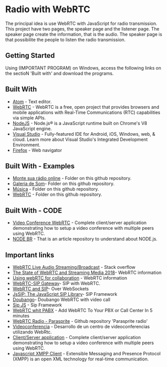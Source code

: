 # Radio with WebRTC

The principal idea is use WebRTC with JavaScript for radio transmission.
This project have two pages, the speaker page and the listener page.
The speaker page create the information, that is the audio. The speaker page is that possibilite the people to listen the radio transmission.

## Getting Started

Using (IMPORTANT PROGRAM) on Windows, access the following links on the sectioN 'Built with' and download the programs.

## Built With
* [Atom](https://atom.io/) - Text editor.
* [WebRTC](https://webrtc.org/native-code/development/) - WebRTC is a free, open project that provides browsers and mobile applications with Real-Time Communications (RTC) capabilities via simple APIs.
* [NodeJS](https://nodejs.org/en/download/) - Node.js® is a JavaScript runtime built on Chrome's V8 JavaScript engine.
* [Visual Studio](https://www.visualstudio.com/downloads/) - Fully-featured IDE for Android, iOS, Windows, web, & cloud. Learn more about Visual Studio's Integrated Development Environment.
* [Firefox](https://www.mozilla.org/pt-BR/firefox/new/) - Web navigator

## Built With - Examples
* [Monte sua rádio online](https://www.scriptbrasil.com.br/download/codigo/7294/?download=1) - Folder on this github repository.
* [Galeria de Som](https://www.scriptbrasil.com.br/download/codigo/7297/)- Folder on this github repository.
* [Música](https://www.scriptbrasil.com.br/download/codigo/6048/) - Folder on this github repository.
* [WebRTC](https://www.scriptbrasil.com.br/download/codigo/5132/) - Folder on this github repository.

## Built With - CODE
* [Video Conference WebRTC](https://github.com/lucaslouca/video-conference-webrtc) - Complete client/server application demonstrating how to setup a video conference with multiple peers using WebRTC.
* [NODE BR](http://nodebr.com/) - That is an article repository to understand about NODE.js.

## Important links
* [WebRTC Live Audio Streaming/Broadcast](https://stackoverflow.com/questions/14507542/webrtc-live-audio-streaming-broadcast) - Stack overflow
* [The State of WebRTC and Streaming Media 2018](http://www.streamingmedia.com/Articles/ReadArticle.aspx?ArticleID=124068&PageNum=2)- WebRTC information
* [Using webRTC for collaboration](https://www.modulis.com/blog/using-webrtc-for-collaboration/) - WebRTC information
* [WebRTC-SIP Gateway](https://www.mizu-voip.com/Portals/0/Files/doc_webrtc_sip_gw/index.html#How%20It%20Works)- SIP with WebRTC.
* [WebRTC and SIP](https://www.resiprocate.org/WebRTC_and_SIP_Over_WebSockets)- Over WebSockets
* [JsSIP: The JavaScript SIP Library](http://www.jssip.net/)- SIP Framework
* [Doubango](https://www.doubango.org/sipml5/)- Doubango WebRTC with video call
* [Sip JS](https://sipjs.com/) - Sip Framework
* [WebRTC whit PABX](https://www.twilio.com/blog/2015/03/add-webrtc-to-your-pbx-or-call-center-in-5-minutes.html) - Add WebRTC To Your PBX or Call Center In 5 minutes
* [WebRTC Radio - Parasprite](https://github.com/daniel-j/parasprite-radio) - Github repository 'Parasprite radio'
* [Videoconferencia](https://github.com/manublanco/Centro-de-Videoconferencias) - Desarrollo de un centro de videoconferencias utilizando WebRtc.
* [Client/Server application](https://github.com/lucaslouca/video-conference-webrtc) - Complete client/server application demonstrating how to setup a video conference with multiple peers using WebRTC.
* [Javascript XMPP Client](https://www.jsxc.org/) - Extensible Messaging and Presence Protocol (XMPP) is an open XML technology for real-time communication.
